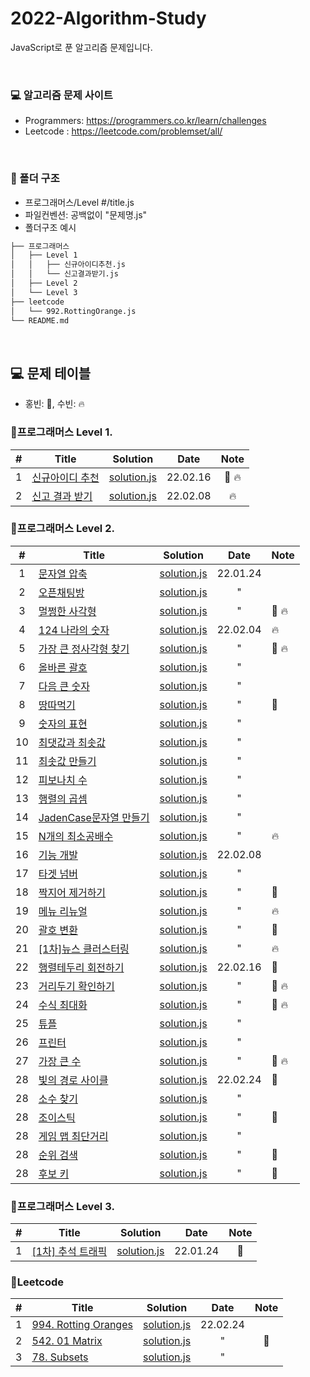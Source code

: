 # 2022-Algorithm-Study

JavaScript로 푼 알고리즘 문제입니다.

<br>

### 💻 알고리즘 문제 사이트

- Programmers: https://programmers.co.kr/learn/challenges
- Leetcode : https://leetcode.com/problemset/all/

<br>

### 📁 폴더 구조

- 프로그래머스/Level #/title.js
- 파일컨벤션: 공백없이 "문제명.js"
- 폴더구조 예시

```bash
├── 프로그래머스
│   ├── Level 1
│   │   ├── 신규아이디추천.js
│   │   └── 신고결과받기.js
│   ├── Level 2
│   └── Level 3
├── leetcode
│   └── 992.RottingOrange.js
└── README.md
```

<br>

## 💻 문제 테이블

- 홍빈: 👻, 수빈: 🔥

### 📍프로그래머스 Level 1.

|  #  | Title                                                                       | Solution | Date | Note |
| :-: | --------------------------------------------------------------------------- | -------- | :--: | :--: |
|  1  | [신규아이디 추천](https://programmers.co.kr/learn/courses/30/lessons/72410) |[solution.js](./프로그래머스/Level%201/신규아이디추천.js) | 22.02.16 |  👻 🔥    |
|  2  | [신고 결과 받기](https://programmers.co.kr/learn/courses/30/lessons/92334)    |[solution.js](./프로그래머스/Level%201/신고결과받기.js) | 22.02.08 |  🔥    |

### 📍프로그래머스 Level 2.

|  #  | Title                                                                              | Solution                                                                      |   Date   | Note  |
| :-: | ---------------------------------------------------------------------------------- | ----------------------------------------------------------------------------- | :------: | ----- |
|  1  | [문자열 압축](https://programmers.co.kr/learn/courses/30/lessons/60057)            | [solution.js](./프로그래머스/Level%202/문자열%20압축.js)                   | 22.01.24 |       |
|  2  | [오픈채팅방](https://programmers.co.kr/learn/courses/30/lessons/42888)             | [solution.js](./프로그래머스/Level%202/오픈채팅방.js)                       |    "     |       |
|  3  | [멀쩡한 사각형](https://programmers.co.kr/learn/courses/30/lessons/62048)          | [solution.js](./프로그래머스/Level%202/멀쩡한%20사각형.js)               |    "     | 👻 🔥 |
|  4  | [124 나라의 숫자](https://programmers.co.kr/learn/courses/30/lessons/12899)        | [solution.js](./프로그래머스/Level%202/124나라의숫자.js)                 | 22.02.04 | 🔥    |
|  5  | [가장 큰 정사각형 찾기](https://programmers.co.kr/learn/courses/30/lessons/12905)  | [solution.js](./프로그래머스/Level%202/가장큰정사각형찾기.js)       |    "     | 👻 🔥 |
|  6  | [올바른 괄호](https://programmers.co.kr/learn/courses/30/lessons/12909)            | [solution.js](./프로그래머스/Level%202/올바른괄호.js)                       |    "     |       |
|  7  | [다음 큰 숫자](https://programmers.co.kr/learn/courses/30/lessons/12911)           | [solution.js](./프로그래머스/Level%202/다음큰숫자.js)                       |    "     |       |
|  8  | [땅따먹기](https://programmers.co.kr/learn/courses/30/lessons/12913)               | [solution.js](./프로그래머스/Level%202/땅따먹기.js)                           |    "     | 👻    |
|  9  | [숫자의 표현](https://programmers.co.kr/learn/courses/30/lessons/12924)            | [solution.js](./프로그래머스/Level%202/숫자의표현.js)                       |    "     |       |
| 10  | [최댓값과 최솟값](https://programmers.co.kr/learn/courses/30/lessons/12939)        | [solution.js](./프로그래머스/Level%202/최댓값과최솟값.js)               |    "     |       |
| 11  | [최솟값 만들기](https://programmers.co.kr/learn/courses/30/lessons/12941)          | [solution.js](./프로그래머스/Level%202/최솟값만들기.js)                   |    "     |       |
| 12  | [피보나치 수](https://programmers.co.kr/learn/courses/30/lessons/12945)            | [solution.js](./프로그래머스/Level%202/피보나치수.js)                       |    "     |       |
| 13  | [행렬의 곱셈](https://programmers.co.kr/learn/courses/30/lessons/12949)            | [solution.js](./프로그래머스/Level%202/행렬의곱셈.js)                       |    "     |       |
| 14  | [JadenCase문자열 만들기](https://programmers.co.kr/learn/courses/30/lessons/12951) | [solution.js](./프로그래머스/Level%202/JadenCase문자열만들기.js) |    "     |       |
| 15  | [N개의 최소공배수](https://programmers.co.kr/learn/courses/30/lessons/12953)       | [solution.js](./프로그래머스/Level%202/N개의최소공배수.js)             |    "     | 🔥    |
| 16  | [기능 개발](https://programmers.co.kr/learn/courses/30/lessons/42586)               | [solution.js](./프로그래머스/Level%202/기능개발.js)| 22.02.08 |  |
| 17  | [타겟 넘버](https://programmers.co.kr/learn/courses/30/lessons/43165)               | [solution.js](./프로그래머스/Level%202/타겟넘버.js)|     "    |  |
| 18  | [짝지어 제거하기](https://programmers.co.kr/learn/courses/30/lessons/12973)         | [solution.js](./프로그래머스/Level%202/짝지어제거하기.js) | " | 👻 |
| 19  | [메뉴 리뉴얼](https://programmers.co.kr/learn/courses/30/lessons/72411)             | [solution.js](./프로그래머스/Level%202/메뉴리뉴얼.js) | " |🔥 |
| 20  | [괄호 변환](https://programmers.co.kr/learn/courses/30/lessons/60058)               | [solution.js](./프로그래머스/Level%202/괄호변환.js)  | " | 👻|
| 21  | [[1차]뉴스 클러스터링](https://programmers.co.kr/learn/courses/30/lessons/17677)   | [solution.js](./프로그래머스/Level%202/[1차]뉴스클러스터링.js) | " | 🔥|
| 22  | [행렬테두리 회전하기](https://programmers.co.kr/learn/courses/30/lessons/77485)   | [solution.js](./프로그래머스/Level%202/행렬테두리회전하기.js) | 22.02.16 |👻 |
| 23  | [거리두기 확인하기](https://programmers.co.kr/learn/courses/30/lessons/81302)   | [solution.js](./프로그래머스/Level%202/거리두기확인하기.js) | " |👻 🔥|
| 24  | [수식 최대화](https://programmers.co.kr/learn/courses/30/lessons/67257)   |[solution.js](./프로그래머스/Level%202/수식최대화.js)  | " |👻 🔥|
| 25  | [튜플](https://programmers.co.kr/learn/courses/30/lessons/64065)   |[solution.js](./프로그래머스/Level%202/튜플.js)  | " | |
| 26  | [프린터](https://programmers.co.kr/learn/courses/30/lessons/42587)   |[solution.js](./프로그래머스/Level%202/프린터.js) |" | |
| 27  | [가장 큰 수](https://programmers.co.kr/learn/courses/30/lessons/42746)   |[solution.js](./프로그래머스/Level%202/가장큰수.js) | " |  👻 🔥  |
| 28  | [빛의 경로 사이클](https://programmers.co.kr/learn/courses/30/lessons/86052)   |[solution.js](./프로그래머스/Level%202/빛의경로사이클.js) | 22.02.24|👻 |
| 28  | [소수 찾기](https://programmers.co.kr/learn/courses/30/lessons/42839)   | [solution.js](./프로그래머스/Level%202/소수찾기.js)|" | |
| 28  | [조이스틱](https://programmers.co.kr/learn/courses/30/lessons/42860)   |[solution.js](./프로그래머스/Level%202/조이스틱.js) | "|👻 |
| 28  | [게임 맵 최단거리](https://programmers.co.kr/learn/courses/30/lessons/1844)   |[solution.js](./프로그래머스/Level%202/게임맵최단거리.js) | "| |
| 28  | [순위 검색](https://programmers.co.kr/learn/courses/30/lessons/72412)   | [solution.js](./프로그래머스/Level%202/순위검색.js)|" |👻 |
| 28  | [후보 키](https://programmers.co.kr/learn/courses/30/lessons/42890)   |[solution.js](./프로그래머스/Level%202/후보키.js) |" |👻 |

### 📍프로그래머스 Level 3.

|  #  | Title                                                                         | Solution                                                          |   Date   | Note |
| :-: | ----------------------------------------------------------------------------- | ----------------------------------------------------------------- | :------: | :--: |
|  1  | [[1차] 추석 트래픽](https://programmers.co.kr/learn/courses/30/lessons/17676) | [solution.js](./프로그래머스/Level%203/[1차]추석트래픽.js) | 22.01.24 |  👻  |

### 📍Leetcode

|  #  | Title                                                                         | Solution                                                          |   Date   | Note |
| :-: | ----------------------------------------------------------------------------- | ----------------------------------------------------------------- | :------: | :--: |
|  1  | [994. Rotting Oranges](https://leetcode.com/problems/rotting-oranges/) |[solution.js](./leetcode/994.RottingOranges.js) | 22.02.24 |   |
|  2  | [542. 01 Matrix](https://leetcode.com/problems/01-matrix/) | [solution.js](./leetcode/542.01Matrix.js)| " |  👻 |
|  3  | [78. Subsets](https://leetcode.com/problems/subsets/) |[solution.js](./leetcode/78.Subsets.js) | " |   |



